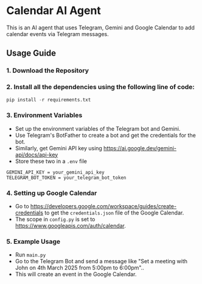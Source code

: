 # Calendar AI Agent
This is an AI agent that uses Telegram, Gemini and Google Calendar to add calendar events via Telegram messages.

## Usage Guide

### 1. Download the Repository

### 2. Install all the dependencies using the following line of code:
```python
pip install -r requirements.txt
```

### 3. Environment Variables
- Set up the environment variables of the Telegram bot and Gemini.
- Use Telegram's BotFather to create a bot and get the credentials for the bot.
- Similarly, get Gemini API key using https://ai.google.dev/gemini-api/docs/api-key
- Store these two in a `.env` file
```.env
GEMINI_API_KEY = your_gemini_api_key
TELEGRAM_BOT_TOKEN = your_telegram_bot_token
```


### 4. Setting up Google Calendar   
- Go to https://developers.google.com/workspace/guides/create-credentials to get the `credentials.json` file of the Google Calendar.
- The scope in `config.py` is set to https://www.googleapis.com/auth/calendar.
  
### 5. Example Usage
- Run `main.py`
- Go to the Telegram Bot and send a message like "Set a meeting with John on 4th March 2025 from 5:00pm to 6:00pm"..
- This will create an event in the Google Calendar.
